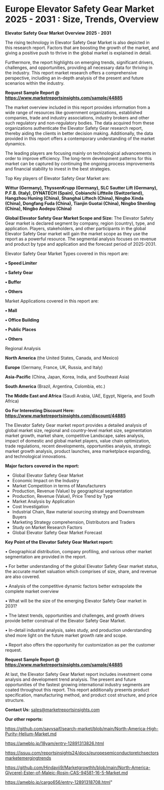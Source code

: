 # Europe Elevator Safety Gear Market 2025 - 2031 : Size, Trends, Overview

<Strong> Elevator Safety Gear Market Overview 2025 - 2031</strong>

The rising technology in Elevator Safety Gear Market is also depicted in this research report. Factors that are boosting the growth of the market, and giving a positive push to thrive in the global market is explained in detail.

Furthermore, the report highlights on emerging trends, significant drivers, challenges, and opportunities, providing all necessary data for thriving in the industry. This report market research offers a comprehensive perspective, including an in-depth analysis of the present and future scenarios within the industry.

<strong>Request Sample Report @ <a href=https://www.marketreportsinsights.com/sample/44885>https://www.marketreportsinsights.com/sample/44885</a></strong>

The market overview included in this report provides information from a wide range of resources like government organizations, established companies, trade and industry associations, industry brokers and other such regulatory and non-regulatory bodies. The data acquired from these organizations authenticate the Elevator Safety Gear research report, thereby aiding the clients in better decision making. Additionally, the data provided in this report offers a contemporary understanding of the market dynamics.

The leading players are focusing mainly on technological advancements in order to improve efficiency. The long-term development patterns for this market can be captured by continuing the ongoing process improvements and financial stability to invest in the best strategies.

Top Key players of Elevator Safety Gear Market are:

<strong>Wittur (Germany), ThyssenKrupp (Germany), SLC Sautter Lift (Germany), P.F.B. (Italy), DYNATECH (Spain), Cobianchi Liftteile (Switzerland), Hangzhou Huning (China), Shanghai Liftech (China), Ningbo Xinda (China), Dongfang Fuda (China), Tianjin Guotai (China), Ningbo Shenling (China), Ningbo Aodepu (China)</strong>

<strong><b>Global Elevator Safety Gear Market Scope and Size:</b></strong>
The Elevator Safety Gear market is declared segment by company, region (country), type, and application. Players, stakeholders, and other participants in the global Elevator Safety Gear market will gain the market scope as they use the report as a powerful resource. The segmental analysis focuses on revenue and product by type and application and the forecast period of 2025-2031.

Elevator Safety Gear Market Types covered in this report are:

<strong>•  Speed Limiter

•  Safety Gear

•  Buffer

•  Others</strong>

Market Applications covered in this report are:

<strong>•  Mall

•  Office Building

•  Public Places

•  Others</strong> 

Regional Analysis

<strong>North America</strong> (the United States, Canada, and Mexico)

<strong>Europe</strong> (Germany, France, UK, Russia, and Italy)

<strong>Asia-Pacific</strong> (China, Japan, Korea, India, and Southeast Asia)

<strong>South America</strong> (Brazil, Argentina, Colombia, etc.)

<strong>The Middle East and Africa</strong> (Saudi Arabia, UAE, Egypt, Nigeria, and South Africa)

<strong>Go For Interesting Discount Here: <a href=https://www.marketreportsinsights.com/discount/44885>https://www.marketreportsinsights.com/discount/44885</a></strong>

The Elevator Safety Gear market report provides a detailed analysis of global market size, regional and country-level market size, segmentation market growth, market share, competitive Landscape, sales analysis, impact of domestic and global market players, value chain optimization, trade regulations, recent developments, opportunities analysis, strategic market growth analysis, product launches, area marketplace expanding, and technological innovations.

<strong><b>Major factors covered in the report:</b></strong>
<ul>
  <li>Global Elevator Safety Gear Market </li>
  <li>Economic Impact on the Industry</li>
  <li>Market Competition in terms of Manufacturers</li>
  <li>Production, Revenue (Value) by geographical segmentation</li>
  <li>Production, Revenue (Value), Price Trend by Type</li>
  <li>Market Analysis by Application</li>
  <li>Cost Investigation</li>
  <li>Industrial Chain, Raw material sourcing strategy and Downstream Buyers</li>
  <li>Marketing Strategy comprehension, Distributors and Traders</li>
  <li>Study on Market Research Factors</li>
  <li>Global Elevator Safety Gear Market Forecast</li>
</ul>

<strong><b>Key Point of the Elevator Safety Gear Market report:</b></strong>

• Geographical distribution, company profiling, and various other market segmentation are provided in the report.

• For better understanding of the global Elevator Safety Gear market status, the accurate market valuation which comprises of size, share, and revenue are also covered.

• Analysis of the competitive dynamic factors better extrapolate the complete market overview

• What will be the size of the emerging Elevator Safety Gear market in 2031?

• The latest trends, opportunities and challenges, and growth drivers provide better construal of the Elevator Safety Gear Market.

• In-detail industrial analysis, sales study, and production understanding shed more light on the future market growth rate and scope.

• Report also offers the opportunity for customization as per the customer request.

<strong>Request Sample Report @ <a href=https://www.marketreportsinsights.com/sample/44885>https://www.marketreportsinsights.com/sample/44885</a></strong>

At last, the Elevator Safety Gear Market report includes investment come analysis and development trend analysis. The present and future opportunities of the fastest growing international industry segments are coated throughout this report. This report additionally presents product specification, manufacturing method, and product cost structure, and price structure.

<strong>Contact Us:</strong>
sales@marketreportsinsights.com

<strong>Our other reports:</strong>

<a href=https://github.com/sayysaif/search-market/blob/main/North-America-High-Purity-Helium-Market.md>https://github.com/sayysaif/search-market/blob/main/North-America-High-Purity-Helium-Market.md</a>

<a href=https://ameblo.jp/18yam/entry-12891313826.html>https://ameblo.jp/18yam/entry-12891313826.html</a>

<a href=https://issuu.com/reportsinsights24/docs/europesemiconductoretchsectorsmarketemergingtrends>https://issuu.com/reportsinsights24/docs/europesemiconductoretchsectorsmarketemergingtrends</a>

<a href=https://github.com/Hindavii9/Marketgrowthh/blob/main/North-America-Glycerel-Ester-of-Maleic-Rosin-CAS-94581-16-5-Market.md>https://github.com/Hindavii9/Marketgrowthh/blob/main/North-America-Glycerel-Ester-of-Maleic-Rosin-CAS-94581-16-5-Market.md</a>

<a href=https://ameblo.jp/cargo656/entry-12891318708.html>https://ameblo.jp/cargo656/entry-12891318708.html</a>"
